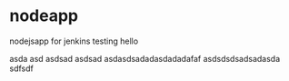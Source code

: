# nodeapp
nodejsapp for jenkins testing
hello


asda
asd
asdsad
asdsad
asdasdsadadasdadadafaf
asdsdsdsadsadasda
sdfsdf
